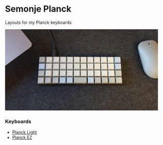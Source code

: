 # Semonje Planck

Layouts for my Planck keyboards

![What my Planck EZ looks like](ez/thumbnail.jpg)

### Keyboards
- [Planck Light](/light)
- [Planck EZ](/ez)
